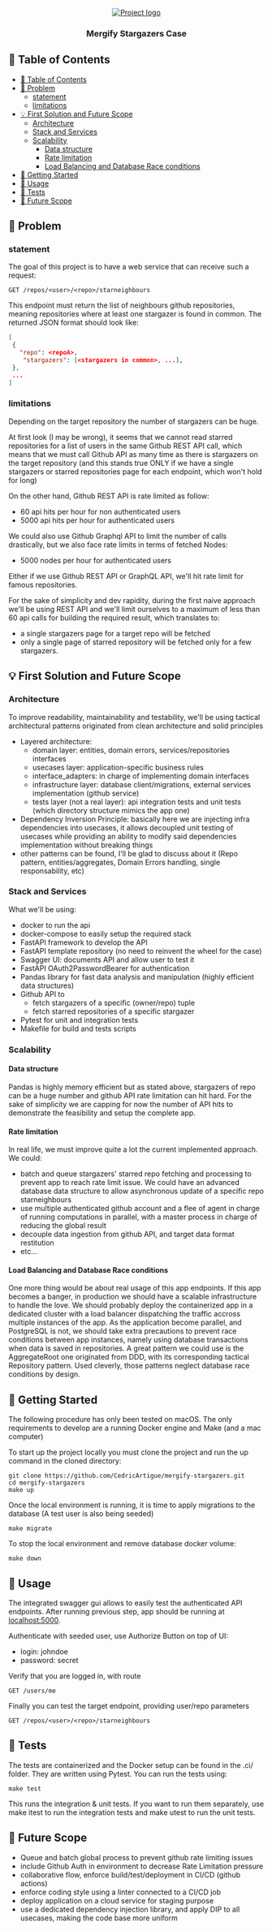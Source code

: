 <p align="center">
  <a href="" rel="noopener">
 <img src="./logo.png" alt="Project logo"></a>
</p>
<h3 align="center">Mergify Stargazers Case</h3>

## 📝 Table of Contents

- [📝 Table of Contents](#-table-of-contents)
- [🧐 Problem ](#-problem-)
  - [statement](#statement)
  - [limitations](#limitations)
- [💡 First Solution and Future Scope](#-first-solution-and-future-scope)
  - [Architecture](#architecture)
  - [Stack and Services](#stack-and-services)
  - [Scalability](#scalability)
    - [Data structure](#data-structure)
    - [Rate limitation](#rate-limitation)
    - [Load Balancing and Database Race conditions](#load-balancing-and-database-race-conditions)
- [🏁 Getting Started ](#-getting-started-)
- [🎈 Usage ](#-usage-)
- [🏁 Tests ](#-tests-)
- [🚀 Future Scope ](#-future-scope-)

## 🧐 Problem <a name = "problem_statement"></a>
### statement
The goal of this project is to have a web service that can receive such a request:
```
GET /repos/<user>/<repo>/starneighbours
```
This endpoint must return the list of neighbours github repositories, meaning repositories where at least one stargazer is found in common.
The returned JSON format should look like:
```json
[
 {
   "repo": <repoA>,
    "stargazers": [<stargazers in common>, ...],
 },
 ...
]
```

### limitations
Depending on the target repository the number of stargazers can be huge. 

At first look (I may be wrong), it seems that we cannot read starred repositories for a list of users in the same Github REST API call, which means that we must call Github API as many time as there is stargazers on the target repository (and this stands true ONLY if we have a single stargazers or starred repositories page for each endpoint, which won't hold for long)

On the other hand, Github REST API is rate limited as follow:
- 60 api hits per hour for non authenticated users
- 5000 api hits per hour for authenticated users

We could also use Github Graphql API to limit the number of calls drastically, but we also face rate limits in terms of fetched Nodes:
- 5000 nodes per hour for authenticated users

Either if we use Github REST API or GraphQL API, we'll hit rate limit for famous repositories.

For the sake of simplicity and dev rapidity, during the first naive approach we'll be using REST API and we'll limit ourselves to a maximum of less than 60 api calls for building the required result, which translates to:
- a single stargazers page for a target repo will be fetched
- only a single page of starred repository will be fetched only for a few stargazers.

## 💡 First Solution and Future Scope<a name = "solution"></a>
### Architecture

To improve readability, maintainability and testability, we'll be using tactical architectural patterns originated from clean architecture and solid principles
- Layered architecture:
  - domain layer: entities, domain errors, services/repositories interfaces
  - usecases layer: application-specific business rules
  - interface_adapters: in charge of implementing domain interfaces
  - infrastructure layer: database client/migrations, external services implementation (github service)
  - tests layer (not a real layer): api integration tests and unit tests (which directory structure mimics the app one) 
- Dependency Inversion Principle: basically here we are injecting infra dependencies into usecases, it allows decoupled unit testing of usecases while providing an ability to modify said dependencies implementation without breaking things 
- other patterns can be found, I'll be glad to discuss about it (Repo pattern, entities/aggregates, Domain Errors handling, single responsability, etc)

### Stack and Services
What we'll be using:
- docker to run the api
- docker-compose to easily setup the required stack
- FastAPI framework to develop the API
- FastAPI template repository (no need to reinvent the wheel for the case)
- Swagger UI: documents API and allow user to test it 
- FastAPI OAuth2PasswordBearer for authentication
- Pandas library for fast data analysis and manipulation (highly efficient data structures)
- Github API to
  - fetch stargazers of a specific (owner/repo) tuple 
  - fetch starred repositories of a specific stargazer
- Pytest for unit and integration tests
- Makefile for build and tests scripts

### Scalability
#### Data structure
Pandas is highly memory efficient but as stated above, stargazers of repo can be a huge number and github API rate limitation can hit hard. For the sake of simplicity we are capping for now the number of API hits to demonstrate the feasibility and setup the complete app. 

#### Rate limitation
In real life, we must improve quite a lot the current implemented approach. We could:
- batch and queue stargazers' starred repo fetching and processing to prevent app to reach rate limit issue. We could have an advanced database data structure to allow asynchronous update of a specific repo starneighbours
- use multiple authenticated github account and a flee of agent in charge of running computations in parallel, with a master process in charge of reducing the global result
- decouple data ingestion from github API, and target data format restitution
- etc...

#### Load Balancing and Database Race conditions
One more thing would be about real usage of this app endpoints. If this app becomes a banger, in production we should have a scalable infrastructure to handle the love.
We should probably deploy the containerized app in a dedicated cluster with a load balancer dispatching the traffic accross multiple instances of the app.
As the application become parallel, and PostgreSQL is not, we should take extra precautions to prevent race conditions between app instances, namely using database transactions when data is saved in repositories. A great pattern we could use is the AggregateRoot one originated from DDD, with its corresponding tactical Repository pattern.
Used cleverly, those patterns neglect database race conditions by design.

## 🏁 Getting Started <a name = "getting_started"></a>

The following procedure has only been tested on macOS.
The only requirements to develop are a running Docker engine and Make (and a mac computer)

To start up the project locally you must clone the project and run the up command in the cloned directory:

```shell
git clone https://github.com/CedricArtigue/mergify-stargazers.git
cd mergify-stargazers
make up
```

Once the local environment is running, it is time to apply migrations to the database (A test user is also being seeded)
```shell
make migrate
```

To stop the local environment and remove database docker volume:
```shell
make down
```

## 🎈 Usage <a name="usage"></a>

The integrated swagger gui allows to easily test the authenticated API endpoints. After running previous step, app should be running at [localhost:5000](http://localhost:5000).

Authenticate with seeded user, use Authorize Button on top of UI:
- login: johndoe
- password: secret 

Verify that you are logged in, with route
```
GET /users/me
```

Finally you can test the target endpoint, providing user/repo parameters
```
GET /repos/<user>/<repo>/starneighbours
```


## 🏁 Tests <a name = "tests"></a>

The tests are containerized and the Docker setup can be found in the .ci/ folder. They are written using Pytest. You can run the tests using:

```shell
make test
```

This runs the integration & unit tests. If you want to run them separately, use make itest to run the integration tests and make utest to run the unit tests.

## 🚀 Future Scope <a name = "future_scope"></a>
- Queue and batch global process to prevent github rate limiting issues
- include Github Auth in environment to decrease Rate Limitation pressure
- collaborative flow, enforce build/test/deployment in CI/CD (github actions)
- enforce coding style using a linter connected to a CI/CD job
- deploy application on a cloud service for staging purpose
- use a dedicated dependency injection library, and apply DIP to all usecases, making the code base more uniform